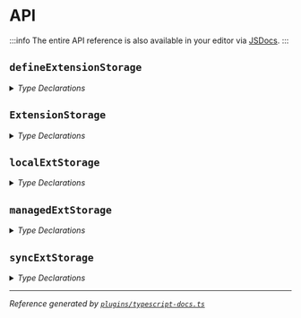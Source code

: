 # API

:::info
The entire API reference is also available in your editor via [JSDocs](https://jsdoc.app/).
:::

## `defineExtensionStorage`

<details>
<summary><i>Type Declarations</i></summary>

```ts
function defineExtensionStorage<TSchema extends AnySchema = AnySchema>(
  storage: Storage.StorageArea
): ExtensionStorage<TSchema> {
  // ...
}
```

</details>

## `ExtensionStorage`

<details>
<summary><i>Type Declarations</i></summary>

```ts
interface ExtensionStorage<TSchema extends AnySchema> {
  clear(): Promise<void>;
  getItem<TKey extends keyof TSchema>(
    key: TKey
  ): Promise<Required<TSchema>[TKey] | null>;
  setItem<TKey extends keyof TSchema>(
    key: TKey,
    value: TSchema[TKey]
  ): Promise<void>;
  removeItem<TKey extends keyof TSchema>(key: TKey): Promise<void>;
  onChange<TKey extends keyof TSchema>(
    key: TKey,
    cb: OnChangeCallback<TSchema, TKey>
  ): RemoveListenerCallback;
}
```

</details>

## `localExtStorage`

<details>
<summary><i>Type Declarations</i></summary>

```ts
const localExtStorage: ExtensionStorage<AnySchema>;
```

</details>

## `managedExtStorage`

<details>
<summary><i>Type Declarations</i></summary>

```ts
const managedExtStorage: ExtensionStorage<AnySchema>;
```

</details>

## `syncExtStorage`

<details>
<summary><i>Type Declarations</i></summary>

```ts
const syncExtStorage: ExtensionStorage<AnySchema>;
```

</details>

---

_Reference generated by [`plugins/typescript-docs.ts`](https://github.com/aklinker1/webext-core/blob/main/docs/.vitepress/plugins/typescript-docs.ts)_